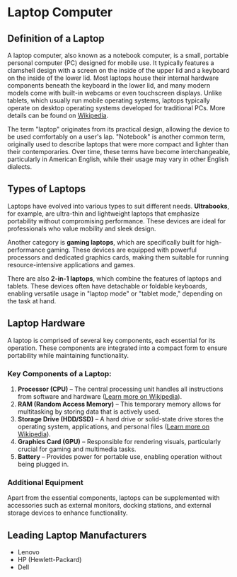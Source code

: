 # Laptop Computer

## Definition of a Laptop

A laptop computer, also known as a notebook computer, is a small, portable personal computer (PC) designed for mobile use. It typically features a clamshell design with a screen on the inside of the upper lid and a keyboard on the inside of the lower lid. Most laptops house their internal hardware components beneath the keyboard in the lower lid, and many modern models come with built-in webcams or even touchscreen displays. Unlike tablets, which usually run mobile operating systems, laptops typically operate on desktop operating systems developed for traditional PCs. More details can be found on [Wikipedia](https://en.wikipedia.org/wiki/Laptop).

The term "laptop" originates from its practical design, allowing the device to be used comfortably on a user's lap. "Notebook" is another common term, originally used to describe laptops that were more compact and lighter than their contemporaries. Over time, these terms have become interchangeable, particularly in American English, while their usage may vary in other English dialects.

## Types of Laptops

Laptops have evolved into various types to suit different needs. **Ultrabooks**, for example, are ultra-thin and lightweight laptops that emphasize portability without compromising performance. These devices are ideal for professionals who value mobility and sleek design.

Another category is **gaming laptops**, which are specifically built for high-performance gaming. These devices are equipped with powerful processors and dedicated graphics cards, making them suitable for running resource-intensive applications and games.

There are also **2-in-1 laptops**, which combine the features of laptops and tablets. These devices often have detachable or foldable keyboards, enabling versatile usage in "laptop mode" or "tablet mode," depending on the task at hand.

## Laptop Hardware

A laptop is comprised of several key components, each essential for its operation. These components are integrated into a compact form to ensure portability while maintaining functionality.

### Key Components of a Laptop:
1. **Processor (CPU)** – The central processing unit handles all instructions from software and hardware ([Learn more on Wikipedia](https://en.wikipedia.org/wiki/Central_processing_unit)).
2. **RAM (Random Access Memory)** – This temporary memory allows for multitasking by storing data that is actively used.
3. **Storage Drive (HDD/SSD)** – A hard drive or solid-state drive stores the operating system, applications, and personal files ([Learn more on Wikipedia](https://en.wikipedia.org/wiki/Solid-state_drive)).
4. **Graphics Card (GPU)** – Responsible for rendering visuals, particularly crucial for gaming and multimedia tasks.
5. **Battery** – Provides power for portable use, enabling operation without being plugged in.

### Additional Equipment
Apart from the essential components, laptops can be supplemented with accessories such as external monitors, docking stations, and external storage devices to enhance functionality.

## Leading Laptop Manufacturers

- Lenovo
- HP (Hewlett-Packard)
- Dell
